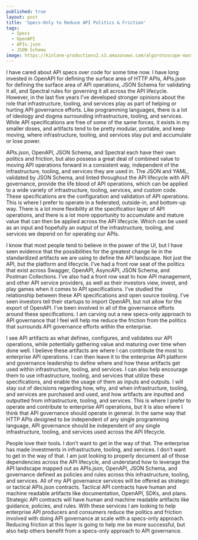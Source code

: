 ```yaml
---
published: true
layout: post
title: 'Specs-Only to Reduce API Politics & Friction'
tags:
  - Specs
  - OpenAPI
  - APIs.json
  - JSON Schema
image: https://kinlane-productions2.s3.amazonaws.com/algorotoscope-master/america-immigration_dumping-ground-railroad-tracks-rocks.jpeg
---
```

I have cared about API specs over code for some time now. I have long invested in OpenAPI for defining the surface area of HTTP APIs, APIs.json for defining the surface area of API operations, JSON Schema for validating it all, and Spectral rules for governing it all across the API lifecycle. However, in the last five years I’ve developed stronger opinions about the role that infrastructure, tooling, and services play as part of helping or hurting API governance efforts. Like programming languages, there is a lot of ideology and dogma surrounding infrastructure, tooling, and services.  While API specifications are free of some of the same forces, it exists in my smaller doses, and artifacts tend to be pretty modular, portable, and keep moving, where infrastructure, tooling, and services stay put and accumulate or lose power.

APIs.json, OpenAPI, JSON Schema, and Spectral each have their own politics and friction, but also possess a great deal of combined value to moving API operations forward in a consistent way, independent of the infrastructure, tooling, and services they are used in. The JSON and YAML, validated by JSON Schema, and linted throughout the API lifecycle with API governance, provide the life blood of API operations, which can be applied to a wide variety of infrastructure, tooling, services, and custom code. These specifications are the configuration and validation of API operations. This is where I prefer to operate in a federated, outside-in, and bottom-up way. There is a lot more flexibility at the specification layer of API operations, and there is a lot more opportunity to accumulate and mature value that can then be applied across the API lifecycle. Which can be used as an input and hopefully an output of the infrastructure, tooling, and services we depend on for operating our APIs.

I know that most people tend to believe in the power of the UI, but I have seen evidence that the possibilities for the greatest change lie in the standardized artifacts we are using to define the API landscape. Not just the API, but the platform and lifecycle. I’ve had a front row seat of the politics that exist across Swagger, OpenAPI, AsyncAPI, JSON Schema, and Postman Collections. I’ve also had a front row seat to how API management, and other API service providers, as well as their investors view, invest, and play games when it comes to API specifications. I’ve studied the relationship between these API specifications and open source tooling. I’ve seen investors tell their startups to import OpenAPI, but not allow for the export of OpenAPI. I’ve been involved in all of the governance efforts around these specifications. I am carving out a new specs-only approach to API governance that I feel will help me reduce the friction from the politics that surrounds API governance efforts within the enterprise. 

I see API artifacts as what defines, configures, and validates our API operations, while potentially gathering value and maturing over time when done well. I believe these artifacts are where I can contribute the most to enterprise API operations. I can then leave it to the enterprise API platform and governance leadership to define where and how these artifacts get used within infrastructure, tooling, and services. I can also help encourage them to use infrastructure, tooling, and services that utilize these specifications, and enable the usage of them as inputs and outputs. I will stay out of decisions regarding how, why, and when infrastructure, tooling, and services are purchased and used, and how artifacts are inputted and outputted from infrastructure, tooling, and services. This is where I prefer to operate and contribute to enterprise API operations, but it is also where I think that API governance should operate in general. In the same way that HTTP APIs designed to be independent of any single programming language, API governance should be independent of any single infrastructure, tooling, and services used across the API lifecycle. 

People love their tools. I don’t want to get in the way of that. The enterprise has made investments in infrastructure, tooling, and services. I don’t want to get in the way of that. I am just looking to properly document all of those dependencies across the API lifecycle, and understand how to leverage the API landscape mapped out as APIs.json, OpenAPI, JSON Schema, and governance defined as policies and rules across this infrastructure, tooling, and services. All of my API governance services will be offered as strategic or tactical APIs.json contracts. Tactical API contracts have human and machine readable artifacts like documentation, OpenAPI, SDKs, and plans. Strategic API contracts will have human and machine readable artifacts like guidance, policies, and rules. With these services I am looking to help enterprise API producers and consumers reduce the politics and friction involved with doing API governance at scale with a specs-only approach. Reducing friction at this layer is going to help me be more successful, but also help others benefit from a specs-only approach to API governance.